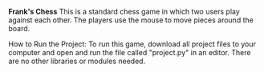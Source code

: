 __Frank's Chess__
This is a standard chess game in which two users play against each other. The players use the mouse to move
pieces around the board.


How to Run the Project:
To run this game, download all project files to your computer and open and run the file called "project.py"
in an editor. There are no other libraries or  modules needed.
